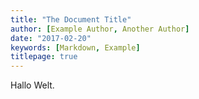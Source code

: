 ```yaml
---
title: "The Document Title"
author: [Example Author, Another Author]
date: "2017-02-20"
keywords: [Markdown, Example]
titlepage: true
---
```


Hallo Welt.